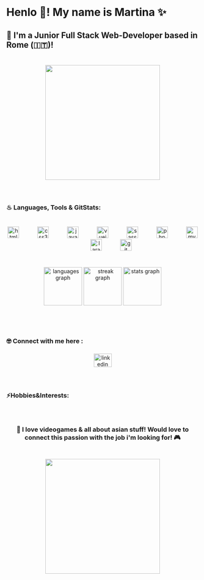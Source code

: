 <br clear="both">

<h1 align="left">Henlo 👋! My name is Martina ✨</h1>

###

<h2 align="left">🐣 I'm a Junior Full Stack Web-Developer based in Rome (🇮🇹)!</h2>

###

<br clear="both">

<div align="center">
  <img height="300" src="https://steamuserimages-a.akamaihd.net/ugc/769486485247264412/4CEA7943181CB95D3594E90A9C675D264553036F/?imw=5000&imh=5000&ima=fit&impolicy=Letterbox&imcolor=%23000000&letterbox=false"  />
</div>

###

<br clear="both">

<h3 align="left">♨ Languages, Tools & GitStats:</h3>

###

<br clear="both">

<div align="center">
  <img src="https://cdn.jsdelivr.net/gh/devicons/devicon/icons/html5/html5-original.svg" height="30" alt="html5 logo"  />
  <img width="40" />
  <img src="https://cdn.jsdelivr.net/gh/devicons/devicon/icons/css3/css3-original.svg" height="30" alt="css3 logo"  />
  <img width="40" />
  <img src="https://cdn.jsdelivr.net/gh/devicons/devicon/icons/javascript/javascript-original.svg" height="30" alt="javascript logo"  />
  <img width="40" />
  <img src="https://cdn.jsdelivr.net/gh/devicons/devicon/icons/vuejs/vuejs-original.svg" height="30" alt="vuejs logo"  />
  <img width="40" />
  <img src="https://cdn.jsdelivr.net/gh/devicons/devicon/icons/sass/sass-original.svg" height="30" alt="sass logo"  />
  <img width="40" />
  <img src="https://cdn.jsdelivr.net/gh/devicons/devicon/icons/php/php-original.svg" height="30" alt="php logo"  />
  <img width="40" />
  <img src="https://cdn.jsdelivr.net/gh/devicons/devicon/icons/mysql/mysql-original-wordmark.svg" height="30" alt="mysql logo"  />
  <img width="40" />
  <img src="https://skillicons.dev/icons?i=laravel" height="30" alt="laravel logo"  />
  <img width="40" />
  <img src="https://cdn.jsdelivr.net/gh/devicons/devicon/icons/git/git-original.svg" height="30" alt="git logo"  />
</div>

###

<br clear="both">

<div align="center">
  <img src="https://github-readme-stats.vercel.app/api/top-langs?username=MartinaAmbrosini&locale=en&hide_title=false&layout=compact&card_width=320&langs_count=7&theme=chartreuse-dark&hide_border=false&order=2" height="100" alt="languages graph"  />
  <img src="https://streak-stats.demolab.com?user=MartinaAmbrosini&locale=en&mode=weekly&theme=chartreuse-dark&hide_border=false&border_radius=5&date_format=j/n%5B/Y%5D&order=3" height="100" alt="streak graph"  />
  <img src="https://github-readme-stats.vercel.app/api?username=MartinaAmbrosini&hide_title=false&hide_rank=false&show_icons=true&include_all_commits=true&count_private=false&disable_animations=false&theme=chartreuse-dark&locale=en&hide_border=false&order=1" height="100" alt="stats graph"  />
</div>

###

<br clear="both">

<br clear="both">

<h3 align="left">🤓 Connect with me here :</h3>

###

<div align="center">
  <a href="https://www.linkedin.com/in/martina-ambrosini-8a9671209/" target="_blank">
    <img src="https://raw.githubusercontent.com/maurodesouza/profile-readme-generator/master/src/assets/icons/social/linkedin/default.svg" width="47" height="35" alt="linkedin logo"  />
  </a>
</div>

###

<br clear="both">

<h3 align="left">⚡Hobbies&Interests:</h3>

###

<br clear="both">

<h3 align="center">🗻 I love videogames & all about asian stuff!  Would love to connect this passion with the job i'm looking for! 🎮</h3>

###

<br clear="both">

<div align="center">
  <img height="300" src="https://i.pinimg.com/originals/e1/85/18/e18518c6d24257c6fb02e3c95a862d85.gif"  />
</div>

###
